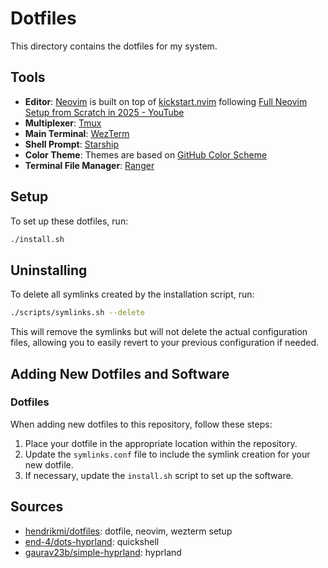 # Dotfiles

This directory contains the dotfiles for my system.

## Tools

- **Editor**: [Neovim](https://neovim.io/) is built on top of [kickstart.nvim](https://github.com/nvim-lua/kickstart.nvim) following [Full Neovim Setup from Scratch in 2025 - YouTube](https://www.youtube.com/watch?v=KYDG3AHgYEs)
- **Multiplexer**: [Tmux](https://github.com/tmux/tmux/wiki)
- **Main Terminal**: [WezTerm](https://wezterm.org/)
- **Shell Prompt**: [Starship](https://starship.rs/)
- **Color Theme**: Themes are based on [GitHub Color Scheme](https://primer.style/brand/primitives/color/)
- **Terminal File Manager**: [Ranger](https://github.com/ranger/ranger)

## Setup

To set up these dotfiles, run:

```bash
./install.sh
```

## Uninstalling

To delete all symlinks created by the installation script, run:

```bash
./scripts/symlinks.sh --delete
```

This will remove the symlinks but will not delete the actual configuration files, allowing you to easily revert to your previous configuration if needed.

## Adding New Dotfiles and Software

### Dotfiles

When adding new dotfiles to this repository, follow these steps:

1. Place your dotfile in the appropriate location within the repository.
2. Update the `symlinks.conf` file to include the symlink creation for your new dotfile.
3. If necessary, update the `install.sh` script to set up the software.

## Sources

- [hendrikmi/dotfiles](https://github.com/hendrikmi/dotfiles): dotfile, neovim, wezterm setup
- [end-4/dots-hyprland](https://github.com/end-4/dots-hyprland): quickshell
- [gaurav23b/simple-hyprland](https://github.com/gaurav23b/simple-hyprland): hyprland
